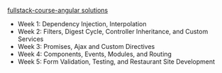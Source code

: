 [fullstack-course-angular solutions](https://vladimirdeminenko.github.io/fullstack-course-angular/ "fullstack-course-angular solutions")
- Week 1: Dependency Injection, Interpolation
- Week 2: Filters, Digest Cycle, Controller Inheritance, and Custom Services
- Week 3: Promises, Ajax and Custom Directives
- Week 4: Components, Events, Modules, and Routing
- Week 5: Form Validation, Testing, and Restaurant Site Development